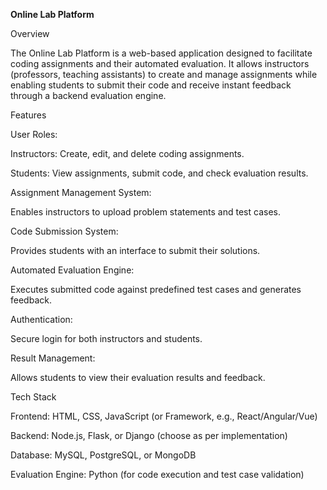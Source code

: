 **Online Lab Platform**

Overview

The Online Lab Platform is a web-based application designed to facilitate coding assignments and their automated evaluation. It allows instructors (professors, teaching assistants) to create and manage assignments while enabling students to submit their code and receive instant feedback through a backend evaluation engine.

Features

User Roles:

Instructors: Create, edit, and delete coding assignments.

Students: View assignments, submit code, and check evaluation results.

Assignment Management System:

Enables instructors to upload problem statements and test cases.

Code Submission System:

Provides students with an interface to submit their solutions.

Automated Evaluation Engine:

Executes submitted code against predefined test cases and generates feedback.

Authentication:

Secure login for both instructors and students.

Result Management:

Allows students to view their evaluation results and feedback.

Tech Stack

Frontend: HTML, CSS, JavaScript (or Framework, e.g., React/Angular/Vue)

Backend: Node.js, Flask, or Django (choose as per implementation)

Database: MySQL, PostgreSQL, or MongoDB

Evaluation Engine: Python (for code execution and test case validation)
